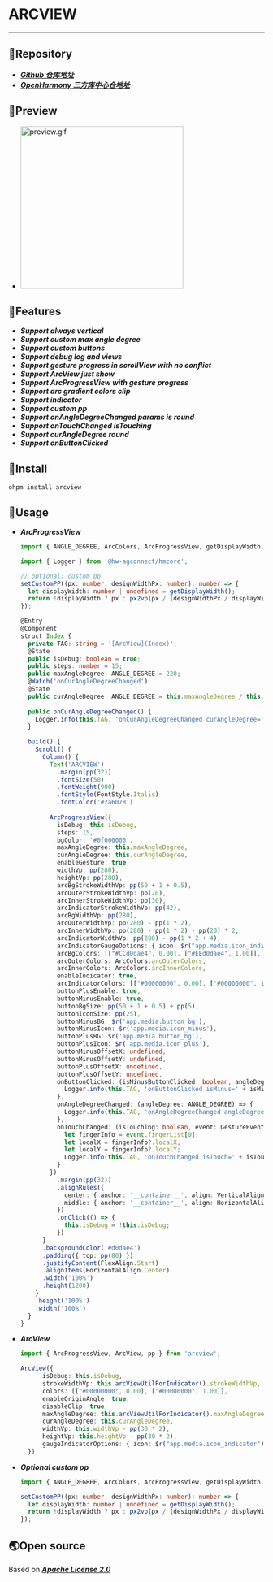# ARCVIEW

---

## 📘Repository

- [***Github 仓库地址***](https://github.com/krmao/arcview)
- [***OpenHarmony 三方库中心仓地址***](https://ohpm.openharmony.cn/#/cn/detail/arcview)

## 📘Preview

- <img src="example/preview.gif" width="320" alt="preview.gif"/>

## 📘Features

- ***Support always vertical***
- ***Support custom max angle degree***
- ***Support custom buttons***
- ***Support debug log and views***
- ***Support gesture progress in scrollView with no conflict***
- ***Support ArcView just show***
- ***Support ArcProgressView with gesture progress***
- ***Support arc gradient colors clip***
- ***Support indicator***
- ***Support custom pp***
- ***Support onAngleDegreeChanged params is round***
- ***Support onTouchChanged isTouching***
- ***Support curAngleDegree round***
- ***Support onButtonClicked***

## 📘Install

```shell
ohpm install arcview
```

## 📘Usage

- ***ArcProgressView***
    ```typescript
    import { ANGLE_DEGREE, ArcColors, ArcProgressView, getDisplayWidth, pp, setCustomPP } from 'arcview';

    import { Logger } from '@hw-agconnect/hmcore';
    
    // optional: custom pp
    setCustomPP((px: number, designWidthPx: number): number => {
      let displayWidth: number | undefined = getDisplayWidth();
      return !displayWidth ? px : px2vp(px / (designWidthPx / displayWidth));
    });
    
    @Entry
    @Component
    struct Index {
      private TAG: string = '[ArcView](Index)';
      @State
      public isDebug: boolean = true;
      public steps: number = 15;
      public maxAngleDegree: ANGLE_DEGREE = 220;
      @Watch('onCurAngleDegreeChanged')
      @State
      public curAngleDegree: ANGLE_DEGREE = this.maxAngleDegree / this.steps * 5;
      
      public onCurAngleDegreeChanged() {
        Logger.info(this.TAG, 'onCurAngleDegreeChanged curAngleDegree=' + this.curAngleDegree);
      }
      
      build() {
        Scroll() {
          Column() {
            Text('ARCVIEW')
              .margin(pp(32))
              .fontSize(50)
              .fontWeight(900)
              .fontStyle(FontStyle.Italic)
              .fontColor('#2a6078')
          
            ArcProgressView({
              isDebug: this.isDebug,
              steps: 15,
              bgColor: '#0f000000',
              maxAngleDegree: this.maxAngleDegree,
              curAngleDegree: this.curAngleDegree,
              enableGesture: true,
              widthVp: pp(280),
              heightVp: pp(280),
              arcBgStrokeWidthVp: pp(50 + 1 + 0.5),
              arcOuterStrokeWidthVp: pp(20),
              arcInnerStrokeWidthVp: pp(30),
              arcIndicatorStrokeWidthVp: pp(42),
              arcBgWidthVp: pp(280),
              arcOuterWidthVp: pp(280) - pp(1 * 2),
              arcInnerWidthVp: pp(280) - pp(1 * 2) - pp(20) * 2,
              arcIndicatorWidthVp: pp(280) - pp(1 * 2 + 4),
              arcIndicatorGaugeOptions: { icon: $r("app.media.icon_indicator"), space: 5 },
              arcBgColors: [["#CCd0dae4", 0.00], ["#EEd0dae4", 1.00]],
              arcOuterColors: ArcColors.arcOuterColors,
              arcInnerColors: ArcColors.arcInnerColors,
              enableIndicator: true,
              arcIndicatorColors: [["#00000000", 0.00], ["#00000000", 1.00]],
              buttonPlusEnable: true,
              buttonMinusEnable: true,
              buttonBgSize: pp(50 + 1 + 0.5) + pp(5),
              buttonIconSize: pp(25),
              buttonMinusBG: $r('app.media.button_bg'),
              buttonMinusIcon: $r('app.media.icon_minus'),
              buttonPlusBG: $r('app.media.button_bg'),
              buttonPlusIcon: $r('app.media.icon_plus'),
              buttonMinusOffsetX: undefined,
              buttonMinusOffsetY: undefined,
              buttonPlusOffsetX: undefined,
              buttonPlusOffsetY: undefined,
              onButtonClicked: (isMinusButtonClicked: boolean, angleDegree: ANGLE_DEGREE) => {
                Logger.info(this.TAG, 'onButtonClicked isMinus=' + isMinusButtonClicked + ', angleDegree=' + angleDegree);
              },
              onAngleDegreeChanged: (angleDegree: ANGLE_DEGREE) => {
                Logger.info(this.TAG, 'onAngleDegreeChanged angleDegree=' + angleDegree);
              },
              onTouchChanged: (isTouching: boolean, event: GestureEvent) => {
                let fingerInfo = event.fingerList[0];
                let localX = fingerInfo?.localX;
                let localY = fingerInfo?.localY;
                Logger.info(this.TAG, 'onTouchChanged isTouch=' + isTouching + ', event=(' + localX + ',' + localY + ')');
              }
            })
              .margin(pp(32))
              .alignRules({
                center: { anchor: '__container__', align: VerticalAlign.Center },
                middle: { anchor: '__container__', align: HorizontalAlign.Center }
              })
              .onClick(() => {
                this.isDebug = !this.isDebug;
              })
          }
          .backgroundColor('#d0dae4')
          .padding({ top: pp(80) })
          .justifyContent(FlexAlign.Start)
          .alignItems(HorizontalAlign.Center)
          .width('100%')
          .height(1200)
        }
        .height('100%')
        .width('100%')
      }
    }
    ```

- ***ArcView***
    ```typescript
    import { ArcProgressView, ArcView, pp } from 'arcview';
    
    ArcView({
          isDebug: this.isDebug,
          strokeWidthVp: this.arcViewUtilForIndicator().strokeWidthVp,
          colors: [["#00000000", 0.00], ["#00000000", 1.00]],
          enableOriginAngle: true,
          disableClip: true,
          maxAngleDegree: this.arcViewUtilForIndicator().maxAngleDegree,
          curAngleDegree: this.curAngleDegree,
          widthVp: this.widthVp - pp(30 * 2),
          heightVp: this.heightVp - pp(30 * 2),
          gaugeIndicatorOptions: { icon: $r("app.media.icon_indicator"), space: 5 },
      })
    ```

- ***Optional custom pp***
    ```typescript
    import { ANGLE_DEGREE, ArcColors, ArcProgressView, getDisplayWidth, pp, setCustomPP } from 'arcview';
    
    setCustomPP((px: number, designWidthPx: number): number => {
      let displayWidth: number | undefined = getDisplayWidth();
      return !displayWidth ? px : px2vp(px / (designWidthPx / displayWidth));
    });
  ```

## 🌏Open source

Based on [***Apache License 2.0***](https://www.apache.org/licenses/LICENSE-2.0.html)